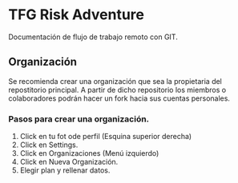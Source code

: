 # TFG Risk Adventure

Documentación de flujo de trabajo remoto con GIT.

## Organización

Se recomienda crear una organización que sea la propietaria del repostitorio principal. A partir de dicho repositorio los miembros o colaboradores podrán hacer un fork hacia sus cuentas personales.

### Pasos para crear una organización.

1. Click en tu fot ode perfil (Esquina superior derecha)
2. Click en Settings.
3. Click en Organizaciones (Menú izquierdo)
4. Click en Nueva Organización.
5. Elegir plan y rellenar datos. 